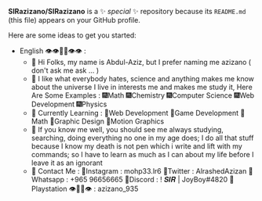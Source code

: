 **SIRazizano/SIRazizano** is a ✨ _special_ ✨ repository because its `README.md` (this file) appears on your GitHub profile.

Here are some ideas to get you started:
- English 👁👁👃🏻👁👁 :
  - 🔭 Hi Folks, my name is Abdul-Aziz, but I prefer naming me azizano ( don't ask me ask ... )
  - 🌱 I like what everybody hates, science and anything makes me know about the universe I live in interests me and makes me study it, Here Are Some Examples :
      🎆Math 
      🎆Chemistry 
      🎆Computer Science 
      🎆Web Development 
      🎆Physics
  - 👯 Currently Learning : 
      🎇Web Development 
      🎇Game Development 
      🎇Math 
      🎇Graphic Design
      🎇Motion Graphics
  - 🤔 If you know me well, you should see me always studying, searching, doing everything no one in my age does; I do all that stuff because I know my death is not pen        which i write and lift with my commands; so I have to learn as much as I can about my life before I leave it as an ignorant
  - 💬 Contact Me : 
      🌟Instagram : mohp33.lr6 
      🌟Twitter : AlrashedAzizan 
      🌟Whatsapp : +965 96656665 
      🌟Discord : ! 𝑺𝑰𝑹 | JoyBoy#4820 
      🌟Playstation 👁👃🏻👁 : azizano_935
